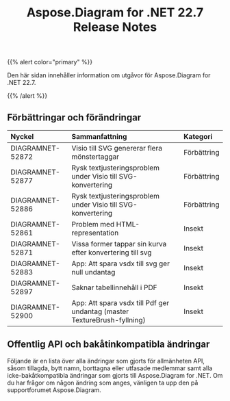﻿---
title: Aspose.Diagram for .NET 22.7 Release Notes
type: docs
weight: 21
url: /sv/net/aspose-diagram-for-net-22-7-release-notes/
---
{{% alert color="primary" %}} 

Den här sidan innehåller information om utgåvor för Aspose.Diagram for .NET 22.7.

{{% /alert %}} 
## **Förbättringar och förändringar**

|**Nyckel**|**Sammanfattning**|**Kategori**|
|:- |:- |:- |
|DIAGRAMNET-52872|Visio till SVG genererar flera mönstertaggar|Förbättring|
|DIAGRAMNET-52877|Rysk textjusteringsproblem under Visio till SVG-konvertering|Förbättring|
|DIAGRAMNET-52886|Rysk textjusteringsproblem under Visio till SVG-konvertering|Förbättring|
|DIAGRAMNET-52861|Problem med HTML-representation|Insekt|
|DIAGRAMNET-52871|Vissa former tappar sin kurva efter konvertering till svg|Insekt|
|DIAGRAMNET-52883|App: Att spara vsdx till svg ger null undantag|Insekt|
|DIAGRAMNET-52897|Saknar tabellinnehåll i PDF|Insekt|
|DIAGRAMNET-52900|App: Att spara vsdx till Pdf ger undantag (master TextureBrush-fyllning)|Insekt|

## **Offentlig API och bakåtinkompatibla ändringar**
Följande är en lista över alla ändringar som gjorts för allmänheten API, såsom tillagda, bytt namn, borttagna eller utfasade medlemmar samt alla icke-bakåtkompatibla ändringar som gjorts till Aspose.Diagram for .NET. Om du har frågor om någon ändring som anges, vänligen ta upp den på supportforumet Aspose.Diagram.